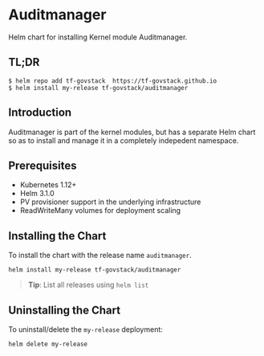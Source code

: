 # Auditmanager

Helm chart for installing Kernel module Auditmanager.

## TL;DR

```console
$ helm repo add tf-govstack  https://tf-govstack.github.io
$ helm install my-release tf-govstack/auditmanager
```

## Introduction

Auditmanager is  part of the kernel modules, but has a separate Helm chart so as to install and manage it in a completely indepedent namespace.

## Prerequisites

- Kubernetes 1.12+
- Helm 3.1.0
- PV provisioner support in the underlying infrastructure
- ReadWriteMany volumes for deployment scaling

## Installing the Chart

To install the chart with the release name `auditmanager`.

```console
helm install my-release tf-govstack/auditmanager
```

> **Tip**: List all releases using `helm list`

## Uninstalling the Chart

To uninstall/delete the `my-release` deployment:

```console
helm delete my-release
```


